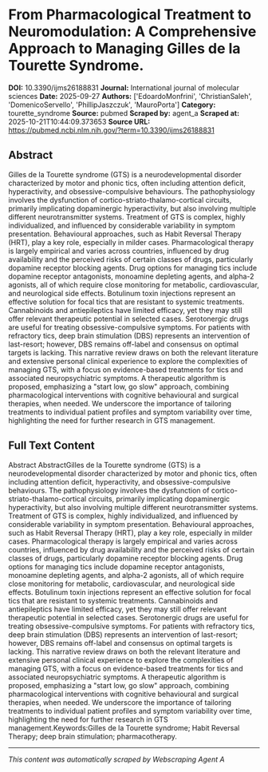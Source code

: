 # From Pharmacological Treatment to Neuromodulation: A Comprehensive Approach to Managing Gilles de la Tourette Syndrome.

**DOI:** 10.3390/ijms26188831
**Journal:** International journal of molecular sciences
**Date:** 2025-09-27
**Authors:** ['EdoardoMonfrini', 'ChristianSaleh', 'DomenicoServello', 'PhillipJaszczuk', 'MauroPorta']
**Category:** tourette_syndrome
**Source:** pubmed
**Scraped by:** agent_a
**Scraped at:** 2025-10-21T10:44:09.373653
**Source URL:** https://pubmed.ncbi.nlm.nih.gov/?term=10.3390/ijms26188831

## Abstract

Gilles de la Tourette syndrome (GTS) is a neurodevelopmental disorder characterized by motor and phonic tics, often including attention deficit, hyperactivity, and obsessive-compulsive behaviours. The pathophysiology involves the dysfunction of cortico-striato-thalamo-cortical circuits, primarily implicating dopaminergic hyperactivity, but also involving multiple different neurotransmitter systems. Treatment of GTS is complex, highly individualized, and influenced by considerable variability in symptom presentation. Behavioural approaches, such as Habit Reversal Therapy (HRT), play a key role, especially in milder cases. Pharmacological therapy is largely empirical and varies across countries, influenced by drug availability and the perceived risks of certain classes of drugs, particularly dopamine receptor blocking agents. Drug options for managing tics include dopamine receptor antagonists, monoamine depleting agents, and alpha-2 agonists, all of which require close monitoring for metabolic, cardiovascular, and neurological side effects. Botulinum toxin injections represent an effective solution for focal tics that are resistant to systemic treatments. Cannabinoids and antiepileptics have limited efficacy, yet they may still offer relevant therapeutic potential in selected cases. Serotonergic drugs are useful for treating obsessive-compulsive symptoms. For patients with refractory tics, deep brain stimulation (DBS) represents an intervention of last-resort; however, DBS remains off-label and consensus on optimal targets is lacking. This narrative review draws on both the relevant literature and extensive personal clinical experience to explore the complexities of managing GTS, with a focus on evidence-based treatments for tics and associated neuropsychiatric symptoms. A therapeutic algorithm is proposed, emphasizing a "start low, go slow" approach, combining pharmacological interventions with cognitive behavioural and surgical therapies, when needed. We underscore the importance of tailoring treatments to individual patient profiles and symptom variability over time, highlighting the need for further research in GTS management.

## Full Text Content

Abstract AbstractGilles de la Tourette syndrome (GTS) is a neurodevelopmental disorder characterized by motor and phonic tics, often including attention deficit, hyperactivity, and obsessive-compulsive behaviours. The pathophysiology involves the dysfunction of cortico-striato-thalamo-cortical circuits, primarily implicating dopaminergic hyperactivity, but also involving multiple different neurotransmitter systems. Treatment of GTS is complex, highly individualized, and influenced by considerable variability in symptom presentation. Behavioural approaches, such as Habit Reversal Therapy (HRT), play a key role, especially in milder cases. Pharmacological therapy is largely empirical and varies across countries, influenced by drug availability and the perceived risks of certain classes of drugs, particularly dopamine receptor blocking agents. Drug options for managing tics include dopamine receptor antagonists, monoamine depleting agents, and alpha-2 agonists, all of which require close monitoring for metabolic, cardiovascular, and neurological side effects. Botulinum toxin injections represent an effective solution for focal tics that are resistant to systemic treatments. Cannabinoids and antiepileptics have limited efficacy, yet they may still offer relevant therapeutic potential in selected cases. Serotonergic drugs are useful for treating obsessive-compulsive symptoms. For patients with refractory tics, deep brain stimulation (DBS) represents an intervention of last-resort; however, DBS remains off-label and consensus on optimal targets is lacking. This narrative review draws on both the relevant literature and extensive personal clinical experience to explore the complexities of managing GTS, with a focus on evidence-based treatments for tics and associated neuropsychiatric symptoms. A therapeutic algorithm is proposed, emphasizing a "start low, go slow" approach, combining pharmacological interventions with cognitive behavioural and surgical therapies, when needed. We underscore the importance of tailoring treatments to individual patient profiles and symptom variability over time, highlighting the need for further research in GTS management.Keywords:Gilles de la Tourette syndrome; Habit Reversal Therapy; deep brain stimulation; pharmacotherapy.

---
*This content was automatically scraped by Webscraping Agent A*
